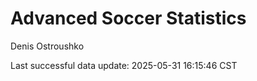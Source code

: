 # Advanced Soccer Statistics
Denis Ostroushko

<!-- gfm -->

Last successful data update: 2025-05-31 16:15:46 CST
